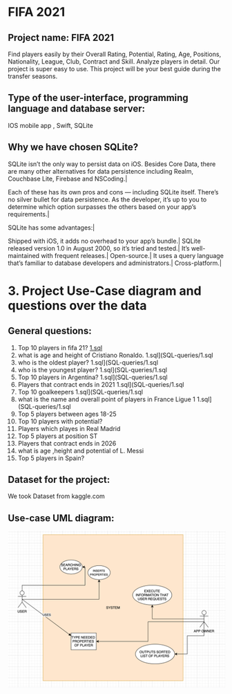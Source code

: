 # FIFA 2021
## Project name: FIFA 2021
Find players easily by their Overall Rating, Potential, Rating, Age, Positions, Nationality, League, Club, Contract and Skill. Analyze players in detail. Our project is super easy to use. This project will be your best guide during the transfer seasons.

## Type of the user-interface, programming language and database server:
IOS mobile app , Swift, SQLite

## Why we have chosen SQLite?
SQLite isn’t the only way to persist data on iOS. Besides Core Data, there are many other alternatives for data persistence including Realm, Couchbase Lite, Firebase and NSCoding.|

Each of these has its own pros and cons — including SQLite itself. There’s no silver bullet for data persistence. As the developer, it’s up to you to determine which option surpasses the others based on your app’s requirements.|

SQLite has some advantages:|

Shipped with iOS, it adds no overhead to your app’s bundle.|
SQLite released version 1.0 in August 2000, so it’s tried and tested.|
It’s well-maintained with frequent releases.|
Open-source.|
It uses a query language that’s familiar to database developers and administrators.|
Cross-platform.|

# 3. Project Use-Case diagram and questions over the data
## General questions:
1. Top 10 players in fifa 21?  [1.sql](SQL-queries/1.sql)
2. what is age and height of Cristiano Ronaldo. 1.sql](SQL-queries/1.sql
3. who is the oldest player?  1.sql](SQL-queries/1.sql
4. who is the youngest player?  1.sql](SQL-queries/1.sql
5. Top 10 players in Argentina?  1.sql](SQL-queries/1.sql
6. Players that contract ends in 2021  1.sql](SQL-queries/1.sql
7. Top 10 goalkeepers  1.sql](SQL-queries/1.sql
8. what is the name and overall point of players in France Ligue 1 1.sql](SQL-queries/1.sql
9. Top 5 players between ages 18-25
10. Top 10 players with potential?
11. Players which playes in Real Madrid 
12. Top 5 players at position ST
13. Players that contract ends in 2026
14. what is age ,height and potential of L. Messi
15. Top 5 players in Spain?

## Dataset for the project:
We took Dataset from kaggle.com

## Use-case UML diagram:
![alt text](https://github.com/Nematzhon/AbayaPravda/blob/main/dataset/AbayaPravda-UseCase-UML.png)
